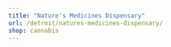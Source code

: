 ```yaml
---
title: "Nature's Medicines Dispensary"
url: /detroit/natures-medicines-dispensary/
shop: cannabis
---
```

